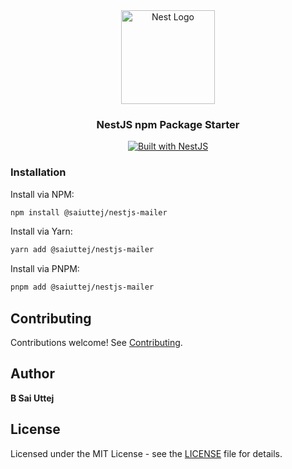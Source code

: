 <div align="center" style="margin-top: 1rem">
  <a href="http://nestjs.com/" target="_blank">
    <img src="https://nestjs.com/img/logo_text.svg" width="150" alt="Nest Logo" />
  </a>
</div>

<h3 align="center">NestJS npm Package Starter</h3>

<div align="center">
  <a href="https://nestjs.com" target="_blank">
    <img src="https://img.shields.io/badge/built%20with-NestJs-red.svg" alt="Built with NestJS">
  </a>
</div>

### Installation

Install via NPM:

```bash
npm install @saiuttej/nestjs-mailer
```

Install via Yarn:

```bash
yarn add @saiuttej/nestjs-mailer
```

Install via PNPM:

```bash
pnpm add @saiuttej/nestjs-mailer
```

## Contributing

Contributions welcome! See [Contributing](https://github.com/saiuttej-b/nestjs-mailer/blob/main/CONTRIBUTING.md).

## Author

**B Sai Uttej**

## License

Licensed under the MIT License - see the [LICENSE](LICENSE) file for details.
